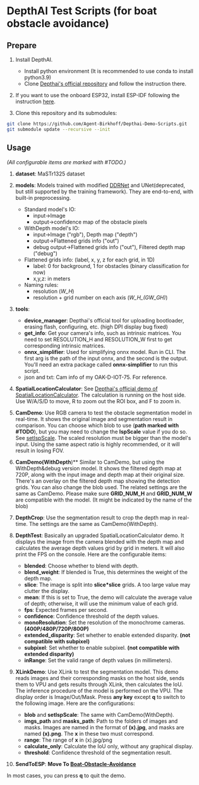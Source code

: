 # DepthAI Test Scripts (for boat obstacle avoidance)


## Prepare

1. Install DepthAI.
    - Install python environment (It is recommended to use conda to install python3.9)
    - Clone [Depthai's official repository](https://github.com/luxonis/depthai) and follow the instruction there.

2. If you want to use the onboard ESP32, install ESP-IDF following the instruction [here](https://docs.espressif.com/projects/esp-idf/en/v4.2.2/esp32/get-started/index.html).

3. Clone this repository and its submodules:
``` bash
git clone https://github.com/Agent-Birkhoff/Depthai-Demo-Scripts.git
git submodule update --recursive --init
```


## Usage
*(All configurable items are marked with #TODO.)*

1. **dataset**: MaSTr1325 dataset

2. **models**: Models trained with modified [DDRNet](https://github.com/Agent-Birkhoff/DDRNet) and UNet(deprecated, but still supported by the training framework). They are end-to-end, with built-in preprocessing.
    - Standard model's IO:
        - input->Image
        - output->confidence map of the obstacle pixels
    - WithDepth model's IO:
        - input->Image ("rgb"), Depth map ("depth")
        - output->Flattened grids info ("out")
        - debug output->Flattened grids info ("out"), Filtered depth map ("debug")
    - Flattened grids info: (label, x, y, z for each grid, in 1D)
        - label: 0 for background, 1 for obstacles (binary classification for now)
        - x,y,z: in meters
    - Naming rules:
        - resolution (*W_H*)
        - resolution + grid number on each axis (*W_H_(GW_GH)*)

3. **tools**:
    - **device_manager**: Depthai's official tool for uploading bootloader, erasing flash, configuring, etc. (high DPI display bug fixed)
    - **get_info**: Get your camera's info, such as intrinsic matrices. You need to set RESOLUTION_H and RESOLUTION_W first to get corresponding intrinsic matrices.
    - **onnx_simplifier**: Used for simplifying onnx model. Run in CLI. The first arg is the path of the input onnx, and the second is the output. You'll need an extra package called **onnx-simplifier** to run this script.
    - json and txt: Cam info of my OAK-D-IOT-75. For reference.

4. **SpatialLocationCalculator**: See [Depthai's official demo of SpatialLocationCalculator](https://github.com/luxonis/depthai-experiments/tree/master/gen2-calc-spatials-on-host). The calculation is running on the host side. Use W/A/S/D to move, R to zoom out the ROI box, and F to zoom in.

5. **CamDemo**: Use RGB camera to test the obstacle segmentation model in real-time. It shows the original image and segmentation result in comparison. You can choose which blob to use (**path marked with #TODO**), but you may need to change the **IspScale** value if you do so. See [setIspScale](https://docs.luxonis.com/projects/api/en/latest/components/nodes/color_camera/#:~:text=setIspScale%28*,numerator%2C%20denominator%3E%20tuples). The scaled resolution must be bigger than the model's input. Using the same aspect ratio is highly recommended, or it will result in losing FOV.

6. **CamDemo(WithDepth**)** Similar to CamDemo, but using the WithDepth&debug version model. It shows the filtered depth map at 720P, along with the input image and depth map at their original size. There's an overlay on the filtered depth map showing the detection grids. You can also change the blob used. The related settings are the same as CamDemo. Please make sure **GRID_NUM_H** and **GRID_NUM_W** are compatible with the model. (It might be indicated by the name of the blob)

7. **DepthCrop**: Use the segmentation result to crop the depth map in real-time. The settings are the same as CamDemo(WithDepth).

8. **DepthTest**: Basically an upgraded SpatialLocationCalculator demo. It displays the image from the camera blended with the depth map and calculates the average depth values grid by grid in meters. It will also print the FPS on the console. Here are the configurable items:
    - **blended**: Choose whether to blend with depth.
    - **blend_weight**: If blended is True, this determines the weight of the depth map.
    - **slice**: The image is split into **slice*slice** grids. A too large value may clutter the display.
    - **mean**: If this is set to True, the demo will calculate the average value of depth; otherwise, it will use the minimum value of each grid.
    - **fps**: Expected frames per second.
    - **confidence**: Confidence threshold of the depth values.
    - **monoResolution**: Set the resolution of the monochrome cameras. **(400P/480P/720P/800P)**
    - **extended_disparity**: Set whether to enable extended disparity. **(not compatible with subpixel)**
    - **subpixel**: Set whether to enable subpixel. **(not compatible with extended disparity)**
    - **inRange**: Set the valid range of depth values (in millimeters).

9. **XLinkDemo**: Use XLink to test the segmentation model. This demo reads images and their corresponding masks on the host side, sends them to VPU and gets results through XLink, then calculates the IoU. The inference procedure of the model is performed on the VPU. The display order is Image/Out/Mask. Press **any key** except **q** to switch to the following image. Here are the configurations:
    - **blob** and **setIspScale**: The same with CamDemo(WithDepth).
    - **imgs_path** and **masks_path**: Path to the folders of images and masks. Images are named in the format of **(x).jpg**, and masks are named **(x).png**. The **x** in these two must correspond.
    - **range**: The range of **x** in (x).jpg/png
    - **calculate_only**: Calculate the IoU only, without any graphical display.
    - **threshold**: Confidence threshold of the segmentation result.

10. **SendToESP**: **Move To [Boat-Obstacle-Avoidance](https://github.com/Agent-Birkhoff/Boat-Obstacle-Avoidance)**

In most cases, you can press **q** to quit the demo.
